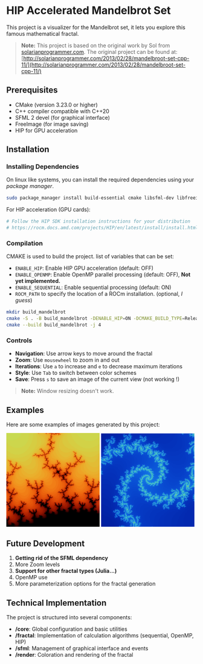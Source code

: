 # HIP Accelerated Mandelbrot Set

This project is a visualizer for the Mandelbrot set, it lets you explore this famous mathematical fractal.

> **Note:** This project is based on the original work by Sol from [solarianprogrammer.com](http://www.solarianprogrammer.com). The original project can be found at: [http://solarianprogrammer.com/2013/02/28/mandelbroot-set-cpp-11/](http://solarianprogrammer.com/2013/02/28/mandelbroot-set-cpp-11/)

## Prerequisites

- CMake (version 3.23.0 or higher)
- C++ compiler compatible with C++20
- SFML 2 devel (for graphical interface)
- FreeImage (for image saving)
- HIP for GPU acceleration

## Installation

### Installing Dependencies

On linux like systems, you can install the required dependencies using your *package manager*.

```bash
sudo package_manager install build-essential cmake libsfml-dev libfreeimage-dev
```
For HIP acceleration (GPU cards):

```bash
# Follow the HIP SDK installation instructions for your distribution
# https://rocm.docs.amd.com/projects/HIP/en/latest/install/install.html
```

### Compilation

CMAKE is used to build the project. list of variables that can be set: 
- `ENABLE_HIP`: Enable HIP GPU acceleration (default: OFF)
- `ENABLE_OPENMP`: Enable OpenMP parallel processing (default: OFF), **Not yet implemented.**
- `ENABLE_SEQUENTIAL`: Enable sequential processing (default: ON)
- `ROCM_PATH` to specify the location of a ROCm installation. (optional, *I guess*)

```bash
mkdir build_mandelbrot
cmake -S . -B build_mandelbrot -DENABLE_HIP=ON -DCMAKE_BUILD_TYPE=Release
cmake --build build_mandelbrot -j 4
```

### Controls

- **Navigation**: Use arrow keys to move around the fractal
- **Zoom**: Use `mousewheel` to zoom in and out
- **Iterations**: Use `a` to increase and `e` to decrease maximum iterations
- **Style**: Use `Tab` to switch between color schemes
- **Save**: Press `s` to save an image of the current view (not working !)

> **Note:** Window resizing doesn't work.

## Examples

Here are some examples of images generated by this project:

<div style="display: flex; flex-direction: row; flex-wrap: nowrap; justify-content: space-between;">
   <div style="margin: auto;">
    <img src="img/mandelbrot_01.png" width="49%">
    <img src="img/mandelbrot_03.png" width="49%">
  </div>
</div>

## Future Development

1. **Getting rid of the SFML dependency**
2. More Zoom levels
4. **Support for other fractal types (Julia...)**
5. OpenMP use
3. More parameterization options for the fractal generation

## Technical Implementation

The project is structured into several components:

- **/core**: Global configuration and basic utilities
- **/fractal**: Implementation of calculation algorithms (sequential, OpenMP, HIP)
- **/sfml**: Management of graphical interface and events
- **/render**: Coloration and rendering of the fractal

